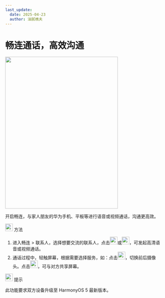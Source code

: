 ```yaml
---
last_update:
  date: 2025-04-23
  author: 油腻樵夫
---
```


# 畅连通话，高效沟通

<img src="https://tips-p01-drcn.dbankcdn.cn/MODEL/EMUI/C00B030/resource/card/202512031Znvtc/zh-cn/image/figure/10044835_f005_hicall.png" width="360" height="486"/>

开启畅连，与家人朋友的华为手机、平板等进行语音或视频通话，沟通更高效。

<img src="https://tips-p01-drcn.dbankcdn.cn/MODEL/EMUI/C00B030/resource/card/202503041becsx/zh-cn/image/common/buttons/fig_method.png" width="24" height="24"/> 方法

1.  进入畅连 > 联系人，选择想要交流的联系人，点击<img src="https://tips-p01-drcn.dbankcdn.cn/MODEL/EMUI/C00B030/resource/card/202512031Znvtc/zh-cn/image/common/buttons/phone_badge_waveform_2_fill-01.png" width="24" height="24"/>或<img src="https://tips-p01-drcn.dbankcdn.cn/MODEL/EMUI/C00B030/resource/card/202512031Znvtc/zh-cn/image/common/buttons/video_badge_adiowaves_fill-01.png" width="24" height="24"/>，可发起高清语音或视频通话。
2.  通话过程中，轻触屏幕，根据需要选择服务，如：点击<img src="https://tips-p01-drcn.dbankcdn.cn/MODEL/EMUI/C00B030/resource/card/202512031Znvtc/zh-cn/image/common/buttons/switch_camera_fill-01.png" width="24" height="24"/>，切换前后摄像头。点击<img src="https://tips-p01-drcn.dbankcdn.cn/MODEL/EMUI/C00B030/resource/card/202512031Znvtc/zh-cn/image/common/buttons/share_screen.png" width="24" height="24"/>，可与对方共享屏幕。

<img src="https://tips-p01-drcn.dbankcdn.cn/MODEL/EMUI/C00B030/resource/card/202508300vZjQz/zh-cn/image/common/buttons/fig_tips.png" width="24" height="24"/> 提示

此功能要求双方设备升级至 HarmonyOS 5 最新版本。


